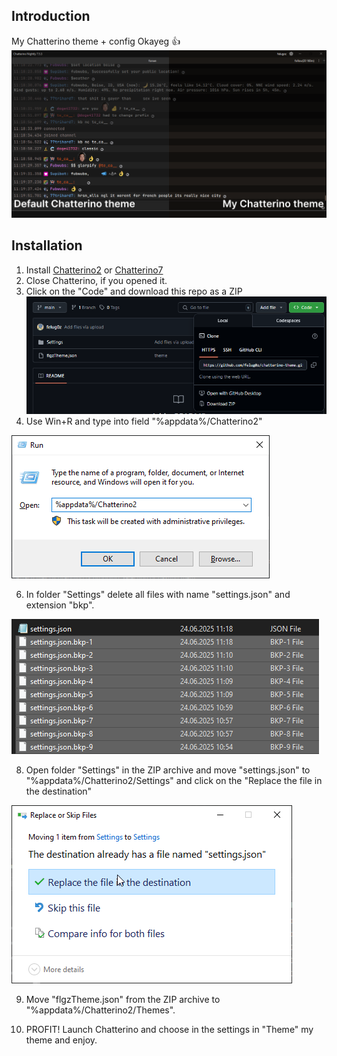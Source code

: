 ## Introduction

My Chatterino theme + config Okayeg 👍
![Comparison](https://raw.githubusercontent.com/felug0z/chatterino-theme/refs/heads/main/assets/comparison.png)
## Installation

1. Install [Chatterino2](https://github.com/chatterino/chatterino2) or [Chatterino7](https://github.com/seventv/chatterino7)
2. Close Chatterino, if you opened it.
3. Click on the "Code" and download this repo as a ZIP
![Step 3](https://raw.githubusercontent.com/felug0z/chatterino-theme/refs/heads/main/assets/1.png)
4. Use Win+R and type into field "%appdata%/Chatterino2"

![Step 4](https://raw.githubusercontent.com/felug0z/chatterino-theme/refs/heads/main/assets/2.png)

6. In folder "Settings" delete all files with name "settings.json" and extension "bkp".

![Step 5](https://raw.githubusercontent.com/felug0z/chatterino-theme/refs/heads/main/assets/3.png)

8. Open folder "Settings" in the ZIP archive and move "settings.json" to "%appdata%/Chatterino2/Settings" and click on the "Replace the file in the destination"

![Step 6](https://raw.githubusercontent.com/felug0z/chatterino-theme/refs/heads/main/assets/4.png)

9. Move "flgzTheme.json" from the ZIP archive to "%appdata%/Chatterino2/Themes".

10. PROFIT! Launch Chatterino and choose in the settings in "Theme" my theme and enjoy.
